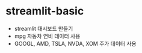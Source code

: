 # streamlit-basic

* streamlit 대시보드 만들기
* mpg 자동차 연비 데이터 사용
* GOOGL, AMD, TSLA, NVDA, XOM 주가 데이터 사용
